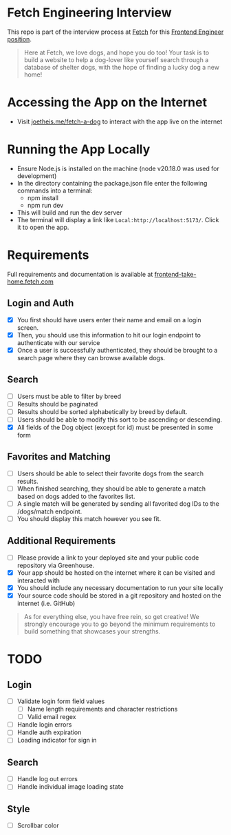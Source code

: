 # Fetch Engineering Interview

This repo is part of the interview process at [Fetch](https://fetch.com/) for this [Frontend Engineer position](https://www.linkedin.com/jobs/view/4124831252/).

> Here at Fetch, we love dogs, and hope you do too! Your task is to build a website to help a dog-lover like yourself search through a database of shelter dogs, with the hope of finding a lucky dog a new home!

# Accessing the App on the Internet

- Visit [joetheis.me/fetch-a-dog](https://joetheis.me/fetch-a-dog/) to interact with the app live on the internet

# Running the App Locally

- Ensure Node.js is installed on the machine (node v20.18.0 was used for development)
- In the directory containing the package.json file enter the following commands into a terminal:
  - npm install
  - npm run dev
- This will build and run the dev server
- The terminal will display a link like `Local:http://localhost:5173/`. Click it to open the app.

# Requirements

Full requirements and documentation is available at [frontend-take-home.fetch.com](https://frontend-take-home.fetch.com/)

## Login and Auth

- [x] You first should have users enter their name and email on a login screen.
- [x] Then, you should use this information to hit our login endpoint to authenticate with our service
- [x] Once a user is successfully authenticated, they should be brought to a search page where they can browse available dogs.

## Search

- [ ] Users must be able to filter by breed
- [ ] Results should be paginated
- [ ] Results should be sorted alphabetically by breed by default.
- [ ] Users should be able to modify this sort to be ascending or descending.
- [x] All fields of the Dog object (except for id) must be presented in some form

## Favorites and Matching

- [ ] Users should be able to select their favorite dogs from the search results.
- [ ] When finished searching, they should be able to generate a match based on dogs added to the favorites list.
- [ ] A single match will be generated by sending all favorited dog IDs to the /dogs/match endpoint.
- [ ] You should display this match however you see fit.

## Additional Requirements

- [ ] Please provide a link to your deployed site and your public code repository via Greenhouse.
- [x] Your app should be hosted on the internet where it can be visited and interacted with
- [x] You should include any necessary documentation to run your site locally
- [x] Your source code should be stored in a git repository and hosted on the internet (i.e. GitHub)

> As for everything else, you have free rein, so get creative! We strongly encourage you to go beyond the minimum requirements to build something that showcases your strengths.

# TODO

## Login

- [ ] Validate login form field values
  - [ ] Name length requirements and character restrictions
  - [ ] Valid email regex
- [ ] Handle login errors
- [ ] Handle auth expiration
- [ ] Loading indicator for sign in

## Search

- [ ] Handle log out errors
- [ ] Handle individual image loading state

## Style

- [ ] Scrollbar color
